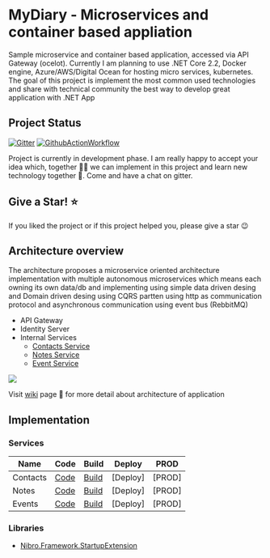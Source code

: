 # MyDiary - Microservices and container based appliation

Sample microservice and container based application, accessed via API Gateway (ocelot). Currently I am planning to use .NET Core 2.2, Docker engine, Azure/AWS/Digital Ocean for hosting micro services, kubernetes. The goal of this project is implement the most common used technologies and share with technical community the best way to develop great application with .NET App

## Project Status

[![Gitter](https://badges.gitter.im/mydiary-app/community.svg)](https://gitter.im/mydiary-app/community?utm_source=badge&utm_medium=badge&utm_campaign=pr-badge)
[![GithubActionWorkflow](https://github.com/actions/setup-dotnet/workflows/Main%20workflow/badge.svg)](https://github.com/nibro7778/mydiary/actions)


Project is currently in development phase. I am really happy to accept your idea which, together :couple::two_men_holding_hands: we can implement in this project and learn new technology together 🚀. Come and have a chat on gitter. 

## Give a Star! ⭐️
If you liked the project or if this project helped you, please give a star :wink:

## Architecture overview

The architecture proposes a microservice oriented architecture implementation with multiple autonomous microservices which means each owning its own data/db and implementing using simple data driven desing and Domain driven desing using CQRS partten using http as communication protocol and asynchronous communication using event bus (RebbitMQ)

- API Gateway 
- Identity Server
- Internal Services
  - [Contacts Service](https://github.com/nibro7778/mydiary-api-contacts)
  - [Notes Service](https://github.com/nibro7778/mydiary-api-notes)
  - [Event Service](https://github.com/nibro7778/mydiary-api-events)

<p>
<img src="doc/architecturedesign.PNG">
<p>

Visit <a href="https://github.com/nibro7778/mydiary/wiki">wiki</a> page :newspaper: for more detail about architecture of application

## Implementation

### Services

| Name        	| Code                                                         | Build                                   | Deploy                | PROD     | 
|---------------|--------------------------------------------------------------|-----------------------------------------|-----------------------|----------|
| Contacts		| [Code](https://github.com/nibro7778/mydiary-api-contacts)    | [Build](http://build.nirajtrivedi.com/) | [Deploy] | [PROD] |			|
| Notes			| [Code](https://github.com/nibro7778/mydiary-api-notes)       | [Build](http://build.nirajtrivedi.com/) | [Deploy] | [PROD] |			|
| Events		| [Code](https://github.com/nibro7778/mydiary-api-events)      | [Build](http://build.nirajtrivedi.com/) | [Deploy] | [PROD] |			|

### Libraries

- [Nibro.Framework.StartupExtension](https://github.com/nibro7778/mydiary-framework-startup)

